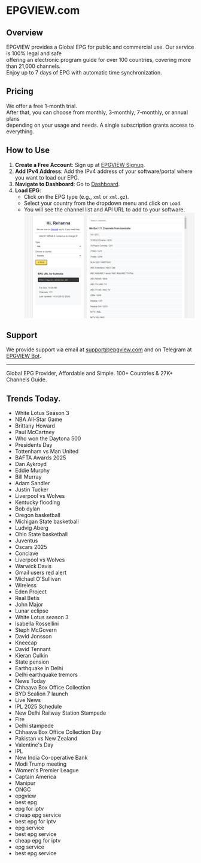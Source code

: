 # EPGVIEW.com



## Overview
EPGVIEW provides a Global EPG for public and commercial use. Our service is 100% legal and safe\
offering an electronic program guide for over 100 countries, covering more than 21,000 channels.\
Enjoy up to 7 days of EPG with automatic time synchronization.

## Pricing
We offer a free 1-month trial. \
After that, you can choose from monthly, 3-monthly, 7-monthly, or annual plans \
depending on your usage and needs. A single subscription grants access to everything.

## How to Use
1. **Create a Free Account**: Sign up at [EPGVIEW Signup](https://epgview.com/signup.php).
2. **Add IPv4 Address**: Add the IPv4 address of your software/portal where you want to load our EPG.
3. **Navigate to Dashboard**: Go to [Dashboard](https://epgview.com/dashboard.php).
4. **Load EPG**:
   - Click on the EPG type (e.g., `xml` or `xml.gz`).
   - Select your country from the dropdown menu and click on `Load`.
   - You will see the channel list and API URL to add to your software.
![EPGVIEW](img/dashboard.png)
## Support
We provide support via email at [support@epgview.com](mailto:support@epgview.com) and on Telegram at [EPGVIEW Bot](https://t.me/epgview_bot).

---

Global EPG Provider, Affordable and Simple. 100+ Countries & 27K+ Channels Guide.

## Trends Today.

- White Lotus Season 3
- NBA All-Star Game
- Brittany Howard
- Paul McCartney
- Who won the Daytona 500
- Presidents Day
- Tottenham vs Man United
- BAFTA Awards 2025
- Dan Aykroyd
- Eddie Murphy
- Bill Murray
- Adam Sandler
- Justin Tucker
- Liverpool vs Wolves
- Kentucky flooding
- Bob dylan
- Oregon basketball
- Michigan State basketball
- Ludvig Aberg
- Ohio State basketball
- Juventus
- Oscars 2025
- Conclave
- Liverpool vs Wolves
- Warwick Davis
- Gmail users red alert
- Michael O'Sullivan
- Wireless
- Eden Project
- Real Betis
- John Major
- Lunar eclipse
- White Lotus season 3
- Isabella Rossellini
- Steph McGovern
- David Jonsson
- Kneecap
- David Tennant
- Kieran Culkin
- State pension
- Earthquake in Delhi
- Delhi earthquake tremors
- News Today
- Chhaava Box Office Collection
- BYD Sealion 7 launch
- Live News
- IPL 2025 Schedule
- New Delhi Railway Station Stampede
- Fire
- Delhi stampede
- Chhaava Box Office Collection Day
- Pakistan vs New Zealand
- Valentine's Day
- IPL
- New India Co-operative Bank
- Modi Trump meeting
- Women's Premier League
- Captain America
- Manipur
- ONGC
- epgview
- best epg
- epg for iptv
- cheap epg service
- best epg for iptv
- epg service
- best epg service
- cheap epg for iptv
- epg service
- best epg service
